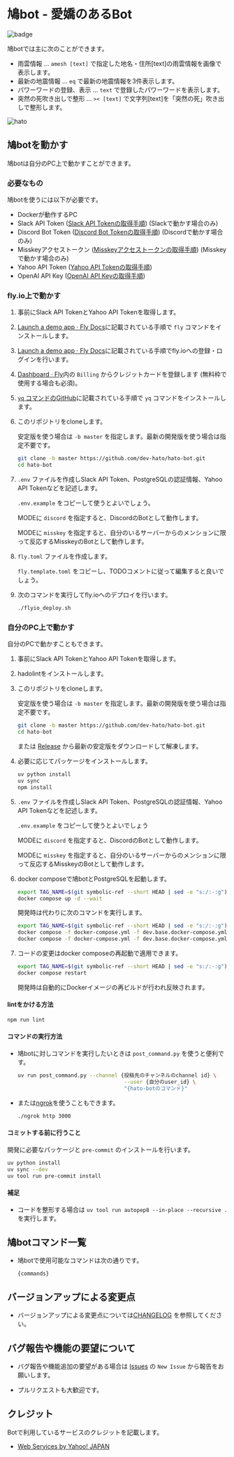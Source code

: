 # 鳩bot - 愛嬌のあるBot

![badge](https://github.com/dev-hato/hato-bot/workflows/pr-test/badge.svg)

鳩botでは主に次のことができます。

- 雨雲情報 ... `amesh [text]` で指定した地名・住所[text]の雨雲情報を画像で表示します。
- 最新の地震情報 ... `eq` で最新の地震情報を3件表示します。
- パワーワードの登録、表示 ... `text` で登録したパワーワードを表示します。
- 突然の死吹き出しで整形 ... `>< [text]` で文字列[text]を「突然の死」吹き出しで整形します。

![hato](./doc/img/hato-bot-run-1.png)

## 鳩botを動かす

鳩botは自分のPC上で動かすことができます。

### 必要なもの

鳩botを使うには以下が必要です。

- Dockerが動作するPC
- Slack API Token ([Slack API Tokenの取得手順](./doc/01_Get_Slack_API_Token.md)) (Slackで動かす場合のみ)
- Discord Bot Token ([Discord Bot Tokenの取得手順](./doc/03_Get_Discord_Bot_Token.md)) (Discordで動かす場合のみ)
- Misskeyアクセストークン ([Misskeyアクセストークンの取得手順](./doc/04_Get_Misskey_Access_Token.md)) (Misskeyで動かす場合のみ)
- Yahoo API Token ([Yahoo API Tokenの取得手順](./doc/05_Get_Yahoo_API_Token.md))
- OpenAI API Key ([OpenAI API Keyの取得手順](./doc/06_Get_OpenAI_API_Token.md))

### fly.io上で動かす

1. 事前にSlack API TokenとYahoo API Tokenを取得します。
2. [Launch a demo app · Fly Docs](https://fly.io/docs/getting-started/launch-demo/#1-install-flyctl)に記載されている手順で `fly` コマンドをインストールします。
3. [Launch a demo app · Fly Docs](https://fly.io/docs/getting-started/launch-demo/#2-sign-up-or-sign-in)に記載されている手順でfly.ioへの登録・ログインを行います。
4. [Dashboard · Fly](https://fly.io/dashboard/)内の `Billing` からクレジットカードを登録します (無料枠で使用する場合も必須)。
5. [`yq` コマンドのGitHub](https://github.com/mikefarah/yq/?tab=readme-ov-file#install)に記載されている手順で `yq` コマンドをインストールします。
6. このリポジトリをcloneします。

   安定版を使う場合は `-b master` を指定します。最新の開発版を使う場合は指定不要です。

   ```sh
   git clone -b master https://github.com/dev-hato/hato-bot.git
   cd hato-bot
   ```

7. `.env` ファイルを作成しSlack API Token、PostgreSQLの認証情報、Yahoo API Tokenなどを記述します。

   `.env.example` をコピーして使うとよいでしょう。

   MODEに `discord` を指定すると、DiscordのBotとして動作します。

   MODEに `misskey` を指定すると、自分のいるサーバーからのメンションに限って反応するMisskeyのBotとして動作します。

8. `fly.toml` ファイルを作成します。

   `fly.template.toml` をコピーし、TODOコメントに従って編集すると良いでしょう。

9. 次のコマンドを実行してfly.ioへのデプロイを行います。
   ```sh
   ./flyio_deploy.sh
   ```

### 自分のPC上で動かす

自分のPCで動かすこともできます。

1. 事前にSlack API TokenとYahoo API Tokenを取得します。
2. hadolintをインストールします。

3. このリポジトリをcloneします。

   安定版を使う場合は `-b master` を指定します。最新の開発版を使う場合は指定不要です。

   ```sh
   git clone -b master https://github.com/dev-hato/hato-bot.git
   cd hato-bot
   ```

   または [Release](https://github.com/dev-hato/hato-bot/releases/latest) から最新の安定版をダウンロードして解凍します。

4. 必要に応じてパッケージをインストールします。

   ```sh
   uv python install
   uv sync
   npm install
   ```

5. `.env` ファイルを作成しSlack API Token、PostgreSQLの認証情報、Yahoo API Tokenなどを記述します。

   `.env.example` をコピーして使うとよいでしょう

   MODEに `discord` を指定すると、DiscordのBotとして動作します。

   MODEに `misskey` を指定すると、自分のいるサーバーからのメンションに限って反応するMisskeyのBotとして動作します。

6. docker composeで鳩botとPostgreSQLを起動します。

   ```sh
   export TAG_NAME=$(git symbolic-ref --short HEAD | sed -e "s:/:-:g")
   docker compose up -d --wait
   ```

   開発時は代わりに次のコマンドを実行します。

   ```sh
   export TAG_NAME=$(git symbolic-ref --short HEAD | sed -e "s:/:-:g")
   docker compose -f docker-compose.yml -f dev.base.docker-compose.yml -f dev.docker-compose.yml build
   docker compose -f docker-compose.yml -f dev.base.docker-compose.yml -f dev.docker-compose.yml watch
   ```

7. コードの変更はdocker composeの再起動で適用できます。

   ```sh
   export TAG_NAME=$(git symbolic-ref --short HEAD | sed -e "s:/:-:g")
   docker compose restart
   ```

   開発時は自動的にDockerイメージの再ビルドが行われ反映されます。

#### lintをかける方法

```sh
npm run lint
```

#### コマンドの実行方法

- 鳩botに対しコマンドを実行したいときは `post_command.py` を使うと便利です。

  ```sh
  uv run post_command.py --channel {投稿先のチャンネルのchannel id} \
                                    --user {自分のuser_id} \
                                    "{hato-botのコマンド}"
  ```

- または[ngrok](https://ngrok.com/)を使うこともできます。

  ```sh
  ./ngrok http 3000
  ```

#### コミットする前に行うこと

開発に必要なパッケージと `pre-commit` のインストールを行います。

```sh
uv python install
uv sync --dev
uv tool run pre-commit install
```

#### 補足

- コードを整形する場合は `uv tool run autopep8 --in-place --recursive .` を実行します。

## 鳩botコマンド一覧

- 鳩botで使用可能なコマンドは次の通りです。

  ```text
  {commands}
  ```

## バージョンアップによる変更点

- バージョンアップによる変更点については[CHANGELOG](./CHANGELOG.md) を参照してください。

## バグ報告や機能の要望について

- バグ報告や機能追加の要望がある場合は [Issues](https://github.com/dev-hato/hato-bot/issues) の
  `New Issue` から報告をお願いします。

- プルリクエストも大歓迎です。

## クレジット

Botで利用しているサービスのクレジットを記載します。

- [Web Services by Yahoo! JAPAN](https://developer.yahoo.co.jp/sitemap/)
